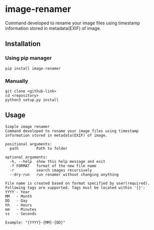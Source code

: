 # image-renamer
Command developed to rename your image files using timestamp information stored in metadata(EXIF) of image.

## Installation

### Using pip manager

    pip install image-renamer

### Manually
    
    git clone <github-link>
    cd <repository>
    python3 setup.py install

## Usage
```
Simple image renamer
Command developed to rename your image files using timestamp information stored in metadata(EXIF) of image.

positional arguments:
  path        Path to folder

optional arguments:
  -h, --help  show this help message and exit
  -f FORMAT   format of the new file name
  -r          search images recursively
  --dry-run   run renamer without changing anything

File name is created based on format specified by user(required). 
Following tags are supported. Tags must be located within '{}':
YYYY - Year
MM   - Month
DD   - Day
hh   - Hours
mm   - Minutes
ss   - Seconds

Example: "{YYYY}-{MM}-{DD}"
```